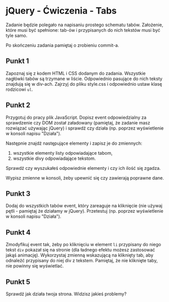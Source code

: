 # jQuery - Ćwiczenia - Tabs

Zadanie będzie polegało na napisaniu prostego schematu tabów. Założenie, które musi być spełnione: tab-ów i przypisanych do nich tekstów musi być tyle samo.

Po skończeniu zadania pamiętaj o zrobieniu commit-a.

## Punkt 1
Zapoznaj się z kodem HTML i CSS dodanym do zadania. Wszystkie nagłówki tabów są trzymane w liście. Odpowiednio pasujące do nich teksty znajdują się w div-ach.
Zajrzyj do pliku style.css i odpowiednio ustaw klasę rodzicowi ```ul```.

## Punkt 2
Przygotuj do pracy plik JavaScript. Dopisz event odpowiedzialny za sprawdzenie czy DOM został załadowany (pamiętaj, że zadanie masz rozwiązać używając jQuery) i sprawdź czy działa (np. poprzez wyświetlenie w konsoli napisu "Działa").

Następnie znajdź następujące elementy i zapisz je do zmiennych:

1. wszystkie elementy listy odpowiadające tabom,
2. wszystkie divy odpowiadające tekstom.

Sprawdź czy wyszukałeś odpowiednie elementy i czy ich ilość się zgadza.

Wypisz zmienne w konsoli, żeby upewnić się czy zawierają poprawne dane.

## Punkt 3
Dodaj do wszystkich tabów event, który zareaguje na kliknięcie (nie używaj pętli - pamiętaj że działamy w jQuery).
Przetestuj (np. poprzez wyświetlenie w konsoli napisu "Działa").

## Punkt 4
Zmodyfikuj event tak, żeby po kliknięciu w element ```li``` przypisany do niego tekst ```div``` pokazał się na stronie (dla ładnego efektu możesz zastosować jakąś animację).
Wykorzystaj zmienną wskazującą na kliknięty tab, aby odnaleźć przypisany do niej div z tekstem. Pamiętaj, że nie kliknięte taby, nie powinny się wyświetlać.

## Punkt 5
Sprawdź jak działa twoja strona. Widzisz jakieś problemy?
